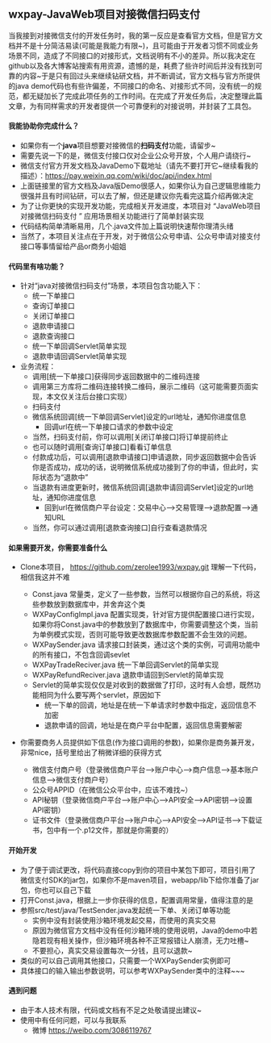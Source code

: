 

## wxpay-JavaWeb项目对接微信扫码支付

当我接到对接微信支付的开发任务时，我的第一反应是查看官方文档，但是官方文档并不是十分简洁易读(可能是我能力有限~)，且可能由于开发者习惯不同或业务场景不同，造成了不同接口的对接形式，文档说明有不小的差异。所以我决定在github以及各大博客站搜索有用资源，遗憾的是，耗费了些许时间后并没有找到可靠的内容~于是只有回过头来继续钻研文档，并不断调试，官方文档与官方所提供的java demo代码也有些许偏差，不同接口的命名、对接形式不同，没有统一的规范，都无疑加长了完成此项任务的工作时间。在完成了开发任务后，决定整理此篇文章，为有同样需求的开发者提供一个可靠便利的对接说明，并封装了工具包。

#### 我能协助你完成什么？
- 如果你有一个**java**项目想要对接微信的**扫码支付**功能，请留步~
- 需要先说一下的是，微信支付接口仅对企业公众号开放，个人用户请绕行~
- 微信支付官方开发文档及JavaDemo下载地址（请先不要打开它~继续看我的描述）：https://pay.weixin.qq.com/wiki/doc/api/index.html
- 上面链接里的官方文档及Java版Demo很感人，如果你认为自己逻辑思维能力很强并且有时间钻研，可以去了解，但还是建议你先看完这篇介绍再做决定
- 为了让你更快的实现开发功能，完成相关开发进度，本项目对 “JavaWeb项目对接微信扫码支付 ” 应用场景相关功能进行了简单封装实现
- 代码结构简单清晰易用，几个.java文件加上篇说明快速帮你理清头绪
- 当然了，本项目关注点在于开发，对于微信公众号申请、公众号申请对接支付接口等事情留给产品or商务小姐姐

#### 代码里有啥功能？
- 针对“java对接微信扫码支付”场景，本项目包含功能入下：
    - 统一下单接口
    - 查询订单接口
    - 关闭订单接口
    - 退款申请接口
    - 退款查询接口
    - 统一下单回调Servlet简单实现
    - 退款申请回调Servlet简单实现
- 业务流程：
    - 调用[统一下单接口]获得同步返回数据中的二维码连接
    - 调用第三方库将二维码连接转换二维码，展示二维码（这可能需要页面实现，本文仅关注后台接口实现）
    - 扫码支付
    - 微信系统回调[统一下单回调Servlet]设定的url地址，通知你进度信息
        - 回调url在统一下单接口请求的参数中设定
    - 当然，扫码支付前，你可以调用[关闭订单接口]将订单提前终止
    - 也可以随时调用[查询订单接口]看看订单信息
    - 付款成功后，可以调用[退款申请接口]申请退款，同步返回数据中会告诉你是否成功，成功的话，说明微信系统成功接到了你的申请，但此时，实际状态为“退款中”
    - 当退款有进度更新时，微信系统回调[退款申请回调Servlet]设定的url地址，通知你进度信息
        - 回到url在微信商户平台设定：交易中心-->交易管理-->退款配置-->通知URL
    - 当然，你可以通过调用[退款查询接口]自行查看退款情况

#### 如果需要开发，你需要准备什么

- Clone本项目， https://github.com/zerolee1993/wxpay.git 理解一下代码，相信我这并不难
    - Const.java 常量类，定义了一些参数，当然可以根据你自己的系统，将这些参数放到数据库中，并舍弃这个类
    - WXPayConfigImpl.java 配置实现类，针对官方提供配置接口进行实现，如果你将Const.java中的参数放到了数据库中，你需要调整这个类，当前为单例模式实现，否则可能导致更改数据库参数配置不会生效的问题。
    - WXPaySender.java 请求接口封装类，通过这个类的实例，可调用功能中的所有接口，不包含回调sevlet
    - WXPayTradeReciver.java 统一下单回调Servlet的简单实现
    - WXPayRefundReciver.java 退款申请回到Servlet的简单实现
    - Servlet的简单实现仅仅是对收到的数据做了打印，这时有人会想，既然功能相同为什么要写两个servlet，原因如下
         - 统一下单的回调，地址是在统一下单请求时参数中指定，返回信息不加密
         - 退款申请的回调，地址是在商户平台中配置，返回信息需要解密

- 你需要商务人员提供如下信息(作为接口调用的参数)，如果你是商务兼开发，非常nice，括号里给出了稍微详细的获得方式
    - 微信支付商户号（登录微信商户平台-->账户中心-->商户信息-->基本账户信息-->微信支付商户号）
    - 公众号APPID（在微信公众平台中，应该不难找~）
    - API秘钥（登录微信商户平台-->账户中心-->API安全-->API密钥-->设置API密钥）
    - 证书文件（登录微信商户平台-->账户中心-->API安全-->API证书-->下载证书，包中有一个.p12文件，那就是你需要的）

#### 开始开发

- 为了便于调试更改，将代码直接copy到你的项目中某包下即可，项目引用了微信支付SDK的jar包，如果你不是maven项目，webapp/lib下给你准备了jar包，你也可以自己下载
- 打开Const.java，根据上一步你获得的信息，配置调用常量，值得注意的是
- 参照src/test/java/TestSender.java发起统一下单、关闭订单等功能
    - 实例中没有封装使用沙箱环境发起交易，而使用的真实交易
    - 原因为微信官方文档中没有任何沙箱环境的使用说明，Java的demo中若隐若现有相关操作，但沙箱环境各种不正常报错让人崩溃，无力吐槽~
    - 不要担心，真实交易设置每次一分钱，且可以退款~
- 类似的可以自己调用其他接口，只需要一个WXPaySender实例即可
- 具体接口的输入输出参数说明，可以参考WXPaySender类中的注释~~~

#### 遇到问题

- 由于本人技术有限，代码或文档有不足之处敬请提出建议~
- 使用中有任何问题，可以与我联系
  - 微博 https://weibo.com/3086119767
